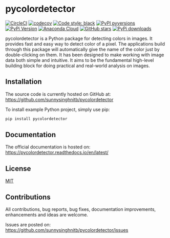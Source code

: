 # pycolordetector

[![CircleCI](https://img.shields.io/circleci/project/github/nschloe/pipdate/master.svg?style=flat-square)](https://circleci.com/gh/nschloe/pipdate/tree/master)
[![codecov](https://img.shields.io/codecov/c/github/nschloe/pipdate.svg?style=flat-square)](https://codecov.io/gh/nschloe/pipdate)
[![Code style: black](https://img.shields.io/badge/code%20style-black-000000.svg?style=flat-square)](https://github.com/psf/black)
[![PyPI pyversions](https://img.shields.io/pypi/pyversions/pipdate.svg?style=flat-square)](https://pypi.org/pypi/pipdate/)
[![PyPi Version](https://img.shields.io/pypi/v/pipdate.svg?style=flat-square)](https://pypi.python.org/pypi/pipdate)
[![Anaconda Cloud](https://anaconda.org/conda-forge/pipdate/badges/version.svg?=style=flat-square)](https://anaconda.org/conda-forge/pipdate/)
[![GitHub stars](https://img.shields.io/github/stars/nschloe/pipdate.svg?style=flat-square&logo=github&label=Stars&logoColor=white)](https://github.com/nschloe/pipdate)
[![PyPi downloads](https://img.shields.io/pypi/dm/pipdate.svg?style=flat-square)](https://pypistats.org/packages/pipdate)

pycolordetector is a Python package for detecting colors in images. It provides fast and easy way to detect color of a pixel. The applications build through this package will automatically give the name of the color just by double-clicking on them. It has been designed to make working with image data both simple and intuitive. It aims to be the fundamental high-level building block for doing practical and real-world analysis on images. 

## Installation

The source code is currently hosted on GitHub at:
https://github.com/sunnysinghnitb/pycolordetector

To install example Python project, simply use pip:
```sh
pip install pycolordetector
```


## Documentation

The official documentation is hosted on:
https://pycolordetector.readthedocs.io/en/latest/

## License

[MIT][mit]


## Contributions

All contributions, bug reports, bug fixes, documentation improvements, enhancements and ideas are welcome.

Issues are posted on:
https://github.com/sunnysinghnitb/pycolordetector/issues


[pcking]: https://packaging.python.org
[mit]: https://github.com/sunnysinghnitb/pycolordetector/blob/master/LICENSE
"# example-project"
